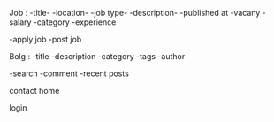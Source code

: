 Job :
-title-
-location-
-job type-
-description-
-published at
-vacany
-salary
-category
-experience


-apply job
-post job



Bolg :
-title
-description
-category 
-tags
-author

-search
-comment
-recent posts


contact
home


login